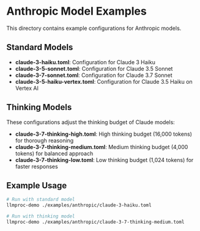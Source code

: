 # Anthropic Model Examples

This directory contains example configurations for Anthropic models.

## Standard Models

- **claude-3-haiku.toml**: Configuration for Claude 3 Haiku
- **claude-3-5-sonnet.toml**: Configuration for Claude 3.5 Sonnet
- **claude-3-7-sonnet.toml**: Configuration for Claude 3.7 Sonnet
- **claude-3-5-haiku-vertex.toml**: Configuration for Claude 3.5 Haiku on Vertex AI

## Thinking Models

These configurations adjust the thinking budget of Claude models:

- **claude-3-7-thinking-high.toml**: High thinking budget (16,000 tokens) for thorough reasoning
- **claude-3-7-thinking-medium.toml**: Medium thinking budget (4,000 tokens) for balanced approach
- **claude-3-7-thinking-low.toml**: Low thinking budget (1,024 tokens) for faster responses

## Example Usage

```bash
# Run with standard model
llmproc-demo ./examples/anthropic/claude-3-haiku.toml

# Run with thinking model
llmproc-demo ./examples/anthropic/claude-3-7-thinking-medium.toml
```